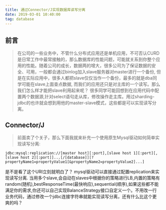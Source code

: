 ```yaml
---
title: 通过Connector/J实现数据库读写分离
date: 2019-03-01 10:40:00
tag: database
---
```


## 前言

>在公司的一些业务中，不管什么分布式应用还是单机应用，不可否认CURD是日常工作中最常接触的，那么数据库的性能问题，可能就关系到你整个应用的性能。随着公司的成长，数据两的增大，很多公司为了保证数据的安全、可用，一般都会通过binlog加入slave服务器对master进行一个备份, 但是在实际应用中，很多人都把slave仅仅当作一个备份，最多的就是dba同学可能在slave上面查点数据, 而我们的应用还只是对主库的一个读写。那么我们怎么样才能把slave利用起来呢？ 很多同学可能回想到在应用代码中配置两个数据源,针对select语句走从库，修改操作走主库。用过sharding-jdbc的也许就会想到用他的master-slave模式，这些都是可以实现读写分离。

## Connector/J

>前面卖了个关子，那么下面我就来补充一个使用原生Mysql驱动如何简单实现读写分离:

    jdbc:mysql:replication://[master host][:port],[slave host 1][:port][,[slave host 2][:port]]...[/[database]][?propertyName1=propertyValue1[&propertyName2=propertyValue2]...]

是不是看了这个URI立刻就明白了？ mysql驱动可以直接通过配置replication来实现读写分离.
当用多个slave,会自动在slaves中根据你的策略进行LB,内置的策略有random(随机),bestResponseTime(最快响应),sequential(顺序),如果这些都不能满足你的需求,你还可以自己实现BalanceStrategy接口自定义一个。不用改一行业务代码，通过修改一个jdbc连接字符串就能实现读写分离，还有什么比这个更爽的吗？
